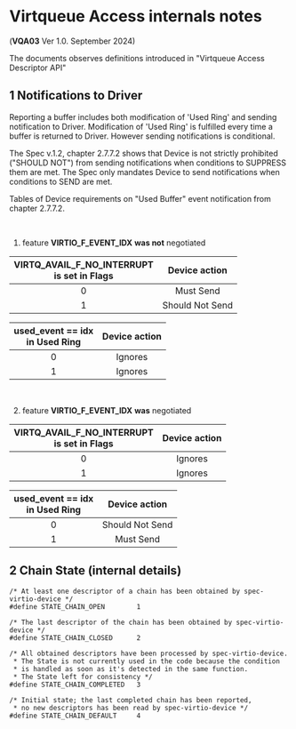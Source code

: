 # Virtqueue Access internals notes

(**VQA03** Ver 1.0. September 2024)


The documents observes definitions introduced in "Virtqueue Access Descriptor API"


## 1 Notifications to Driver

Reporting a buffer includes both modification of 'Used Ring' and
sending notification to Driver. Modification of 'Used Ring' is fulfilled every time a buffer is returned to Driver. However sending notifications is conditional.


The Spec v\.1\.2, chapter 2\.7\.7\.2 shows that Device is not strictly prohibited
("SHOULD NOT") from sending notifications when conditions to SUPPRESS them are met.
The Spec only mandates Device to send notifications when conditions to SEND
are met.

Tables of Device requirements on "Used Buffer" event notification from chapter 2\.7\.7\.2.

<br>

1) feature **VIRTIO\_F\_EVENT\_IDX** **was not** negotiated


|VIRTQ\_AVAIL\_F\_NO\_INTERRUPT<br>is set in Flags|Device action|
|:---:|:---:|
|0|Must Send|
|1|Should Not Send|



|used_event == idx<br>in Used Ring|Device action|
|:---:|:---:|
|0|Ignores|
|1|Ignores|

<br>

2) feature **VIRTIO\_F\_EVENT\_IDX** **was** negotiated


|VIRTQ\_AVAIL\_F\_NO\_INTERRUPT<br>is set in Flags|Device action|
|:---:|:---:|
|0|Ignores|
|1|Ignores|



|used_event == idx<br>in Used Ring|Device action|
|:---:|:---:|
|0|Should Not Send|
|1|Must Send|



## 2 Chain State (internal details)


```
/* At least one descriptor of a chain has been obtained by spec-virtio-device */
#define STATE_CHAIN_OPEN        1

/* The last descriptor of the chain has been obtained by spec-virtio-device */
#define STATE_CHAIN_CLOSED      2

/* All obtained descriptors have been processed by spec-virtio-device.
 * The State is not currently used in the code because the condition
 * is handled as soon as it's detected in the same function.
 * The State left for consistency */
#define STATE_CHAIN_COMPLETED   3

/* Initial state; the last completed chain has been reported,
 * no new descriptors has been read by spec-virtio-device */
#define STATE_CHAIN_DEFAULT     4

```








